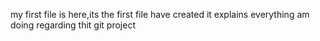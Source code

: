 my first file is here,its the first file have created
it explains everything am doing regarding thit git project
